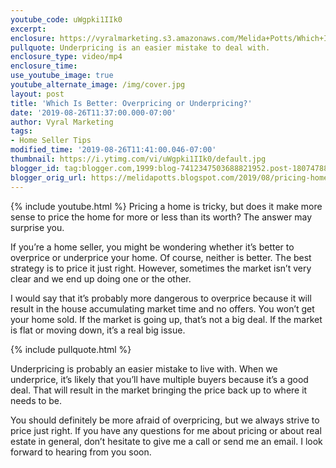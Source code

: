 ```yaml
---
youtube_code: uWgpki1IIk0
excerpt:
enclosure: https://vyralmarketing.s3.amazonaws.com/Melida+Potts/Which+Is+Better-+Overpricing+or+Underpricing_.mp4
pullquote: Underpricing is an easier mistake to deal with.
enclosure_type: video/mp4
enclosure_time:
use_youtube_image: true
youtube_alternate_image: /img/cover.jpg
layout: post
title: 'Which Is Better: Overpricing or Underpricing?'
date: '2019-08-26T11:37:00.000-07:00'
author: Vyral Marketing
tags:
- Home Seller Tips
modified_time: '2019-08-26T11:41:00.046-07:00'
thumbnail: https://i.ytimg.com/vi/uWgpki1IIk0/default.jpg
blogger_id: tag:blogger.com,1999:blog-7412347503688821952.post-1807478802857492544
blogger_orig_url: https://melidapotts.blogspot.com/2019/08/pricing-home-is-tricky-but-does-it-make.html
---
```

{% include youtube.html %}
Pricing a home is tricky, but does it make more sense to price the home for more or less than its worth? The answer may surprise you.

If you’re a home seller, you might be wondering whether it’s better to overprice or underprice your home. Of course, neither is better. The best strategy is to price it just right. However, sometimes the market isn’t very clear and we end up doing one or the other.

I would say that it’s probably more dangerous to overprice because it will result in the house accumulating market time and no offers. You won’t get your home sold. If the market is going up, that’s not a big deal. If the market is flat or moving down, it’s a real big issue.

{% include pullquote.html %}

Underpricing is probably an easier mistake to live with. When we underprice, it’s likely that you’ll have multiple buyers because it’s a good deal. That will result in the market bringing the price back up to where it needs to be.

You should definitely be more afraid of overpricing, but we always strive to price just right. If you have any questions for me about pricing or about real estate in general, don’t hesitate to give me a call or send me an email. I look forward to hearing from you soon.

